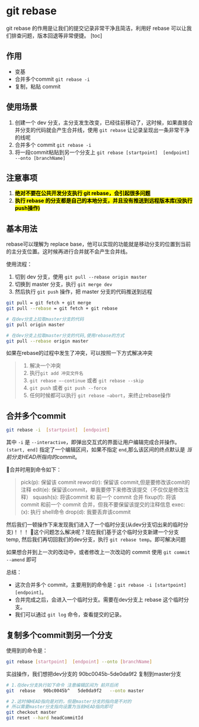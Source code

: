# git rebase
git rebase 的作用是让我们的提交记录非常干净且简洁，利用好 rebase 可以让我们排查问题，版本回退等非常便捷。
[toc]



## 作用
* 变基
* 合并多个commit `git rebase -i`
* 复制，粘贴 commit



## 使用场景
1. 创建一个 dev 分支，主分支发生改变，已经往前移动了，这时候，如果直接合并分支的代码就会产生合并线，使用 `git rebase` 让记录呈现出一条非常干净的线呢
2. 合并多个 commit `git rebase -i`
3. 将一段commit粘贴到另一个分支上 `git rebase [startpoint]  [endpoint] --onto [branchName]`



## 注意事项
1. <mark>**绝对不要在公共开发分支执行 git rebase，会引起很多问题**</mark>
2. <mark>**执行 rebase 的分支都是自己的本地分支，并且没有推送到远程版本库(没执行push操作)**</mark>



## 基本用法
rebase可以理解为 replace base，他可以实现的功能就是移动分支的位置到当前的主分支位置。这时候再进行合并就不会产生合并线。
 
使用流程：
1. 切到 dev 分支，使用 `git pull --rebase origin master`
2. 切换到 master 分支，执行 `git merge dev`
3. 然后执行 `git push` 操作，把 master 分支的代码推送到远程 


```bash
git pull = git fetch + git merge 
git pull --rebase = git fetch + git rebase

# 在dev分支上拉取master分支的代码
git pull origin master 

# 在dev分支上拉取master分支的代码,使用rebase的方式
git pull --rebase origin master
```

如果在rebase的过程中发生了冲突，可以按照一下方式解决冲突
> 1. 解决一个冲突
> 2. 执行`git add 冲突文件名`
> 3. `git rebase —-continue` 或者 `git rebase --skip`
> 4. `git push` 或者 `git push --force`
> 5. 任何时候都可以执行 `git rebase —abort`，来终止rebase操作




## 合并多个commit
```bash
git rebase -i  [startpoint]  [endpoint]
```
其中 `-i` 是 `--interactive`，即弹出交互式的界面让用户编辑完成合并操作。`(start, end]` 指定了一个编辑区间，如果不指定 `end`,那么该区间的终点默认是 *当前分支HEAD所指向的commit*。

合并时用到命令如下：
> pick(p): 保留该 commit
> reword(r): 保留该 commit,但是要修改该comit的注释
> edit(e): 保留该commit，单我要停下来修改该提交（不仅仅是修改注释）
> squash(s): 将该commit 和 前一个 commit 合并
> fixup(f): 将该 commit 和前一个 commit 合并，但我不要保留该提交的注释信息
> exec:(x): 执行 shell命令
> drop(d): 我要丢弃该commit 

然后我们一顿操作下来发现我们进入了一个临时分支(从dev分支切出来的临时分支)！！！
这个问题怎么解决呢？现在我们基于这个临时分支新建一个分支 temp, 然后我们再切回我们的dev分支，执行 `git rebase temp`。即可解决问题

如果想合并到上一次的改动中，或者修改上一次改动的 commit 使用 `git commit --amend` 即可

总结：
* 这次合并多个 commit，主要用到的命令是：`git rebase -i [startpoint] [endpoint]`。
* 合并完成之后，会进入一个临时分支。需要在dev分支上 rebase 这个临时分支。 
* 我们可以通过 `git log` 命令，查看提交的记录。



## 复制多个commit到另一个分支
使用到的命令是：
```bash
git rebase [startpoint]  [endpoint] --onto [branchName]
```

实战操作，我们想把dev分支的 90bc0045b-5de0da9f2 复制到master分支
```bash
# 1.在dev分支执行如下命令 注意编辑区间为 前开后闭
git  rebase   90bc0045b^   5de0da9f2   --onto master

# 2.这时候HEAD指向是对的，但是master分支的指向是不对的
# 所以需要master分支指向设置为当前HEAD指向即可
git checkout master
git reset --hard headCommitId
```
